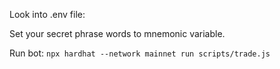 Look into .env file:

Set your secret phrase words to mnemonic variable.

Run bot: `npx hardhat --network mainnet run scripts/trade.js`  